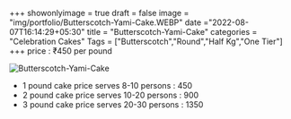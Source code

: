 +++
showonlyimage = true
draft = false
image = "img/portfolio/Butterscotch-Yami-Cake.WEBP"
date ="2022-08-07T16:14:29+05:30"
title = "Butterscotch-Yami-Cake"
categories = "Celebration Cakes"
Tags = ["Butterscotch","Round","Half Kg","One Tier"]
+++
price : ₹450 per pound
<!--more-->
![Butterscotch-Yami-Cake](/img/portfolio/Butterscotch-Yami-Cake.WEBP)
* 1 pound cake price serves 8-10 persons : 450
* 2 pound cake price serves 10-20 persons : 900
* 3 pound cake price serves 20-30 persons : 1350
